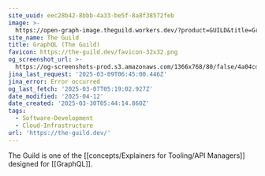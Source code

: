 ```yaml
---
site_uuid: eec28b42-8bbb-4a33-be5f-8a8f38572feb
image: >-
  https://open-graph-image.theguild.workers.dev/?product=GUILD&title=GraphQL%20Tools
site_name: The Guild
title: GraphQL (The Guild)
favicon: https://the-guild.dev/favicon-32x32.png
og_screenshot_url: >-
  https://og-screenshots-prod.s3.amazonaws.com/1366x768/80/false/4a04cddd65b445d32b4b899548f103e7911d22a16a2d8d1164c397b194eb02b3.jpeg
jina_last_request: '2025-03-09T06:45:00.446Z'
jina_error: Error occurred
og_last_fetch: '2025-03-07T05:19:02.927Z'
date_modified: '2025-04-12'
date_created: '2025-03-30T05:44:14.860Z'
tags:
  - Software-Development
  - Cloud-Infrastructure
url: 'https://the-guild.dev/'
---
```



























































The Guild is one of the [[concepts/Explainers for Tooling/API Managers]] designed for [[GraphQL]].

